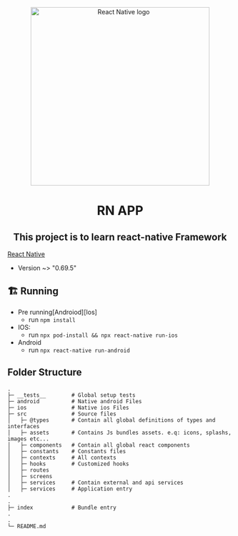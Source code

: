 <p align="center">
  <img
    width="400"
    src="https://upload.wikimedia.org/wikipedia/commons/thumb/a/a7/React-icon.svg/1200px-React-icon.svg.png" 
    alt="React Native logo" />
</p>

<h1 align="center">
 RN APP
</h1>

<h2 align="center">
 This project is to learn react-native Framework
</h2>





[React Native](https://reactnative.dev/)
  - Version ~> "0.69.5"

## 🏗 Running

- Pre running[Androiod][Ios]
  - run `npm install`
- IOS:
  - run `npx pod-install && npx react-native run-ios`
- Android
  - run `npx react-native run-android`

## Folder Structure

```plaintext
.
├─ __tests__        # Global setup tests
├─ android          # Native android Files
├─ ios              # Native ios Files
├─ src              # Source files
│   ├─ @types       # Contain all global definitions of types and interfaces
│   ├─ assets       # Contains Js bundles assets. e.q: icons, splashs, images etc...
│   ├─ components   # Contain all global react components
│   ├─ constants    # Constants files
│   ├─ contexts     # All contexts
│   ├─ hooks        # Customized hooks
│   ├─ routes
│   ├─ screens
│   ├─ services     # Contain external and api services
│   ├─ services     # Application entry
.
.
├─ index            # Bundle entry
.
.
└─ README.md
```
